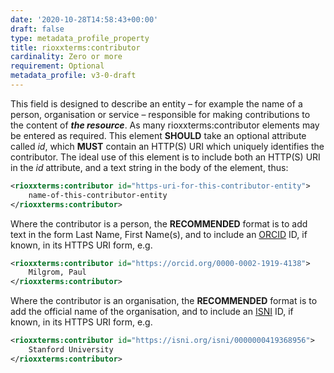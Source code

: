```yaml
---
date: '2020-10-28T14:58:43+00:00'
draft: false
type: metadata_profile_property
title: rioxxterms:contributor
cardinality: Zero or more
requirement: Optional
metadata_profile: v3-0-draft
---
```

This field is designed to describe an entity – for example the name of a person, organisation or service – responsible for making contributions to the content of ***the resource***. As many rioxxterms:contributor elements may be entered as required. This element **SHOULD** take an optional attribute called *id*, which **MUST** contain an HTTP(S) URI which uniquely identifies the contributor. The ideal use of this element is to include both an HTTP(S) URI in the *id* attribute, and a text string in the body of the element, thus:

```xml
<rioxxterms:contributor id="https-uri-for-this-contributor-entity">
    name-of-this-contributor-entity
</rioxxterms:contributor>
```


Where the contributor is a person, the **RECOMMENDED** format is to add text in the form Last Name, First Name(s), and to include an [ORCID](http://orcid.org) ID, if known, in its HTTPS URI form, e.g.

```xml
<rioxxterms:contributor id="https://orcid.org/0000-0002-1919-4138">
    Milgrom, Paul
</rioxxterms:contributor>
```

Where the contributor is an organisation, the **RECOMMENDED** format is to add the official name of the organisation, and to include an [ISNI](http://isni.org) ID, if known, in its HTTPS URI form, e.g.

```xml
<rioxxterms:contributor id="https://isni.org/isni/0000000419368956">
    Stanford University
</rioxxterms:contributor>
```

